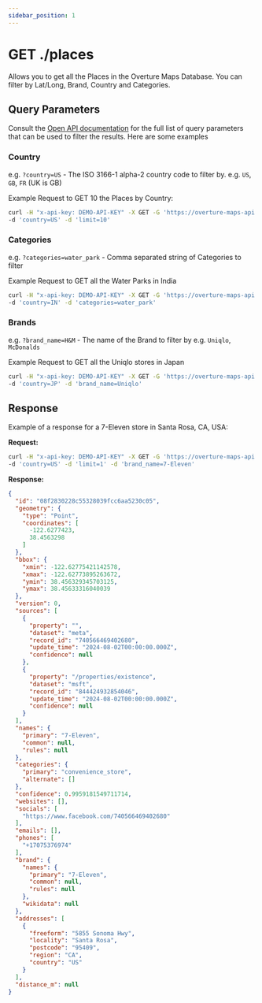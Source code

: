 ```yaml
---
sidebar_position: 1
---
```


# GET ./places

Allows you to get all the Places in the Overture Maps Database. You can filter by Lat/Long, Brand, Country and Categories.


## Query Parameters

Consult the [Open API documentation](./reference) for the full list of query parameters that can be used to filter the results. Here are some examples


### Country

e.g. `?country=US` - The ISO 3166-1 alpha-2 country code to filter by. e.g. `US`, `GB`, `FR` (UK is GB)

Example Request to GET 10 the Places by Country:

```bash
curl -H "x-api-key: DEMO-API-KEY" -X GET -G 'https://overture-maps-api.thatapicompany.com/places'  \
-d 'country=US' -d 'limit=10'
```


### Categories

e.g. `?categories=water_park` - Comma separated string of Categories to filter

Example Request to GET all the Water Parks in India

```bash
curl -H "x-api-key: DEMO-API-KEY" -X GET -G 'https://overture-maps-api.thatapicompany.com/places' \
-d 'country=IN' -d 'categories=water_park'
```

### Brands

e.g. `?brand_name=H&M` - The name of the Brand to filter by e.g. `Uniqlo`, `McDonalds`

Example Request to GET all the Uniqlo stores in Japan

```bash
curl -H "x-api-key: DEMO-API-KEY" -X GET -G 'https://overture-maps-api.thatapicompany.com/places' \
-d 'country=JP' -d 'brand_name=Uniqlo'
```

## Response

Example of a response for a 7-Eleven store in Santa Rosa, CA, USA:

**Request:**

```bash
curl -H "x-api-key: DEMO-API-KEY" -X GET -G 'https://overture-maps-api.thatapicompany.com/places'  \
-d 'country=US' -d 'limit=1' -d 'brand_name=7-Eleven'
```

**Response:**

```JSON
{
  "id": "08f2830228c55328039fcc6aa5230c05",
  "geometry": {
    "type": "Point",
    "coordinates": [
      -122.6277423,
      38.4563298
    ]
  },
  "bbox": {
    "xmin": -122.62775421142578,
    "xmax": -122.62773895263672,
    "ymin": 38.456329345703125,
    "ymax": 38.45633316040039
  },
  "version": 0,
  "sources": [
    {
      "property": "",
      "dataset": "meta",
      "record_id": "740566469402680",
      "update_time": "2024-08-02T00:00:00.000Z",
      "confidence": null
    },
    {
      "property": "/properties/existence",
      "dataset": "msft",
      "record_id": "844424932854046",
      "update_time": "2024-08-02T00:00:00.000Z",
      "confidence": null
    }
  ],
  "names": {
    "primary": "7-Eleven",
    "common": null,
    "rules": null
  },
  "categories": {
    "primary": "convenience_store",
    "alternate": []
  },
  "confidence": 0.9959181549711714,
  "websites": [],
  "socials": [
    "https://www.facebook.com/740566469402680"
  ],
  "emails": [],
  "phones": [
    "+17075376974"
  ],
  "brand": {
    "names": {
      "primary": "7-Eleven",
      "common": null,
      "rules": null
    },
    "wikidata": null
  },
  "addresses": [
    {
      "freeform": "5855 Sonoma Hwy",
      "locality": "Santa Rosa",
      "postcode": "95409",
      "region": "CA",
      "country": "US"
    }
  ],
  "distance_m": null
}
```